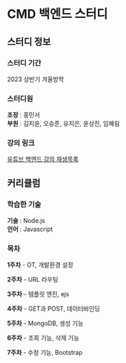 # CMD 백엔드 스터디
## 스터디 정보
### 스터디 기간
2023 상반기 겨울방학
### 스터디원
**조장** : 홍민서  
**부원** : 김지윤, 오승준, 유지은, 윤상진, 임혜림
### 강의 링크
[유튜브 백엔드 강의 재생목록](https://youtube.com/playlist?list=PLmXA0T1KlqBoIhnbx3AgVvmy-MINdNn9b)
## 커리큘럼
### 학습한 기술
**기술** : Node.js  
**언어** : Javascript
### 목차
**1주차** - OT, 개발환경 설정

**2주차** - URL 라우팅

**3주차** - 템플릿 엔진, ejs

**4주차** - GET과 POST, 데이터바인딩

**5주차** - MongoDB, 생성 기능

**6주차** - 조회 기능, 삭제 기능

**7주차** - 수정 기능, Bootstrap
